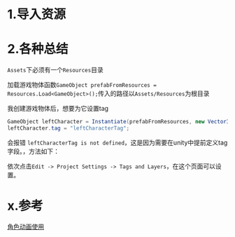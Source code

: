 # 1.导入资源



# 2.各种总结

`Assets`下必须有一个`Resources`目录

加载游戏物体函数`GameObject prefabFromResources = Resources.Load<GameObject>();`传入的路径以`Assets/Resources`为根目录



我创建游戏物体后，想要为它设置tag  

```C#
GameObject leftCharacter = Instantiate(prefabFromResources, new Vector3(13, 0, z), Quaternion.Euler(rotate));
leftCharacter.tag = "leftCharacterTag";
```

会报错 `leftCharacterTag is not defined`，这是因为需要在unity中提前定义tag字段。，方法如下：

依次点击`Edit -> Project Settings -> Tags and Layers`，在这个页面可以设置。 



# x.参考

[角色动画使用](https://www.bilibili.com/video/BV1gQ4y1e7SS?spm_id_from=333.788.videopod.episodes&vd_source=8924ad59b4f62224f165e16aa3d04f00&p=48)

